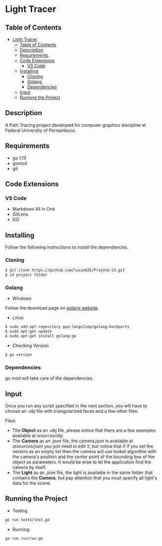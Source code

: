 # Light Tracer

## Table of Contents
- [Light Tracer](#light-tracer)
  - [Table of Contents](#table-of-contents)
  - [Description](#description)
  - [Requirements](#requirements)
  - [Code Extensions](#code-extensions)
    - [VS Code](#vs-code)
  - [Installing](#installing)
    - [Cloning](#cloning)
    - [Golang](#golang)
    - [Dependencies](#dependencies)
  - [Input](#input)
  - [Running the Project](#running-the-project)

## Description

A Path Tracing project developed for computer graphics discipline at Federal University of Pernambuco.

## Requirements

- go 1.13
- gomod
- git

## Code Extensions

### VS Code

- Markdown All in One
- GitLens
- GO

## Installing

Follow the following instructions to install the dependencies.

### Cloning

```sh
$ git clone https://github.com/lucas625/Projeto-CG.git
$ cd project folder
```

### Golang

- Windows
  
Follow the download page on [golang website](https://golang.org/dl/).

- Linux

```sh
$ sudo add-apt-repository ppa:longsleep/golang-backports
$ sudo apt-get update
$ sudo apt-get install golang-go
```
- Checking Version

```sh
$ go version
```

### Dependencies

go mod will take care of the dependencies.

## Input

Once you run any script specified in the next section, you will have to choose an *.obj* file with triangularized faces and a few other files.

Files:

- The **Object** as an *.obj* file, please notice that there are a few examples available at *resorces/obj*.
- The **Camera** as an *.json* file, the camera.json is available at *resources/json* you just need to edit it, but notice that if if you set the vectors as an empty list then the camera will use *lookat* algorithm with the camera's position and the center point of the bounding box of the object as parameters. It would be wise to let the application find the camera by itself.
- The **Light** as an *.json* file, the light is available in the same folder that contains the **Camera**, but pay attention that you must specify all light's data for the scene.

## Running the Project

- Testing

```sh
go run tests/test.go
```

- Running
  
```sh
go run run/run.go
```